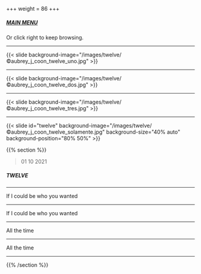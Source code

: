 +++
weight = 86
+++

##### [MAIN MENU](#main_menu)

Or click right to keep browsing.

---

{{< slide background-image="/images/twelve/©aubrey_j_coon_twelve_uno.jpg" >}}

---

{{< slide background-image="/images/twelve/©aubrey_j_coon_twelve_dos.jpg" >}}

---

{{< slide background-image="/images/twelve/©aubrey_j_coon_twelve_tres.jpg" >}}

---

{{< slide id="twelve" background-image="/images/twelve/©aubrey_j_coon_twelve_solamente.jpg" background-size="40% auto" background-position="80% 50%" >}}

{{% section %}}

> 01 10 2021

##### TWELVE

---

If I could be who you wanted

---

If I could be who you wanted

---

All the time

---

All the time

---

{{% /section %}}